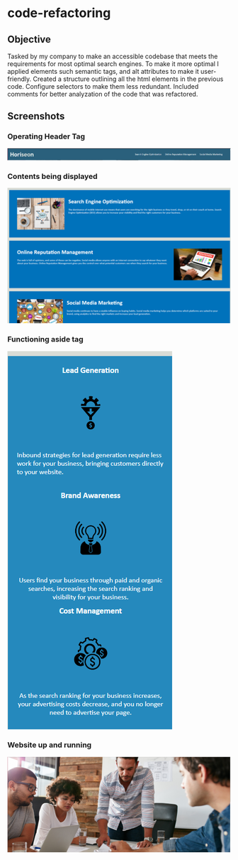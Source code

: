 # code-refactoring

## Objective


Tasked by my company to make an accessible codebase that meets the requirements for most optimal search engines. To make it more optimal I applied elements such semantic tags, and alt attributes to make it user-friendly. Created a structure outlining all the html elements in the previous code. Configure selectors to make them less redundant. Included comments for better analyzation of the code that was refactored.

## Screenshots
### Operating Header Tag
![Operating Header Tag](./assets/readme-screenshots/operating-header-tag.png)

### Contents being displayed
![Content is displayed](./assets/readme-screenshots/content.png)


### Functioning aside tag
![fdfafadf](./assets/readme-screenshots/aside-content.png) 

### Website up and running
![ggdgag](./assets/readme-screenshots/assignment-visualization.png)



